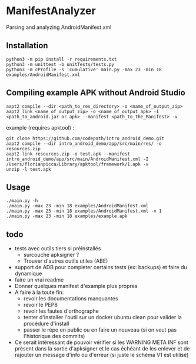 # ManifestAnalyzer
Parsing and analyzing AndroidManifest.xml


## Installation

```
python3 -m pip install -r requirements.txt
python3 -m unittest -b unitTests/tests.py
python3 -m cProfile -s 'cumulative' main.py -max 23 -min 18 examples/AndroidManifest.xml
```

## Compiling example APK without Android Studio
```
aapt2 compile --dir <path_to_res_directory> -o <name_of_output_zip>
aapt2 link <name_of_output_zip> -o <name_of_output_apk> -I <path_to_android.jar or apk> --manifest <path_to_the_Manifest> -v
```

example (requires apktool) : 

```
git clone https://github.com/codepath/intro_android_demo.git
aapt2 compile --dir intro_android_demo/app/src/main/res/ -o resources.zip
aapt2 link resources.zip -o test.apk --manifest intro_android_demo/app/src/main/AndroidManifest.xml -I /Users/florianpicca/Library/apktool/framework/1.apk -v
unzip -l test.apk
```

## Usage

```
./main.py -h
./main.py -max 23 -min 18 examples/AndroidManifest.xml
./main.py -max 23 -min 18 examples/AndroidManifest.xml -v 1
./main.py -max 23 -min 18 examples/example.apk
```

## todo
- tests avec outils tiers si préinstallés
  - surcouche apksigner ?
  - Trouver d'autres outils utiles (ABE)
- support de ADB pour completer certains tests (ex: backups) et faire du dynamique
- faire un vrai readme
- Donner quelques manifest d'example plus propres
- A faire à la toute fin:
  - revoir les documentations manquantes
  - revoir le PEP8
  - revoir les fautes d'orthographe
  - tenter d'installer l'outil sur un docker ubuntu clean pour valider la procédure d'install
  - passer le répo en public ou en faire un nouveau (si on veut pas l'historique des commits)
- Ce serait intéressant de pouvoir vérifier si les WARNING META INF sont présent dans la sortie d'apksigner et le cas échéant de les enlever et de rajouter un message d'info ou d'erreur (si juste le schéma V1 est utilisé) 
